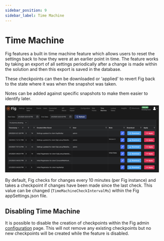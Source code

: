 ```yaml
---
sidebar_position: 9
sidebar_label: Time Machine
---
```


# Time Machine

Fig features a built in time machine feature which allows users to reset the settings back to how they were at an earlier point in time.
The feature works by taking an export of all settings periodically after a change is made within the solution and then this export is saved in the database.

These checkpoints can then be downloaded or 'applied' to revert Fig back to the state where it was when the snapshot was taken.

Notes can be added against specific snapshots to make them easier to identify later.

![Time Machine](./img/time-machine.png)

By default, Fig checks for changes every 10 minutes (per Fig instance) and takes a checkpoint if changes have been made since the last check. This value can be changed (`TimeMachineCheckIntervalMs`) within the Fig appSettings.json file.

## Disabling Time Machine

It is possible to disable the creation of checkpoints within the Fig admin [configuration](./7-configuration.md#enable-time-machine) page. This will not remove any existing checkpoints but no new checkpoints will be created while the feature is disabled.
